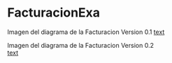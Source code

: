 # FacturacionExa

Imagen del diagrama de la Facturacion Version 0.1
[text](DiagramaFacturacionV0.1.pdf)


Imagen del diagrama de la Facturacion Version 0.2  
[text](DiagramaFacturacionV0.2.pdf) 


